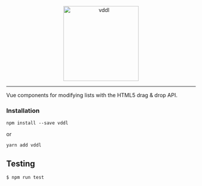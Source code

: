 
<p align="center">
  <a href="https://hejx.herokuapp.com/vue-list/">
    <img src="https://raw.githubusercontent.com/hejianxian/vddl/dev/media/Vddl-logo-300.png" width="200" center alt="vddl"/>
  </a>
</p>

<hr>

Vue components for modifying lists with the HTML5 drag & drop API.

### Installation
```
npm install --save vddl
```

or

```
yarn add vddl
```

## Testing

``` bash
$ npm run test
```
